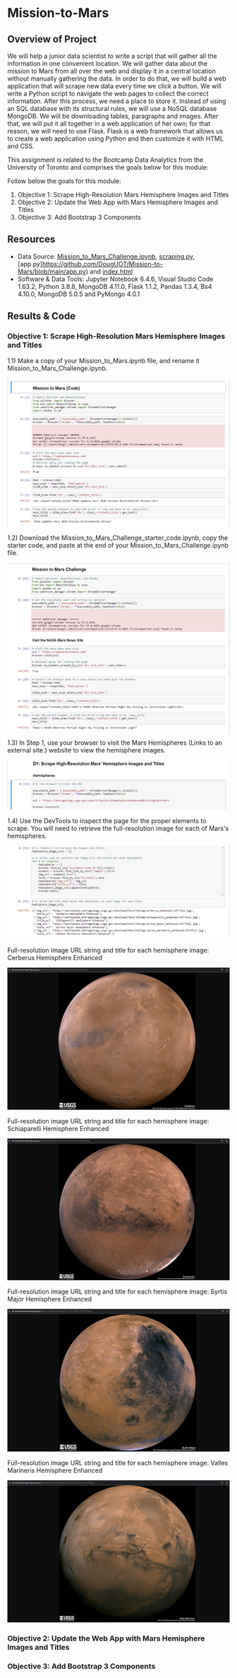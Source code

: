 # Mission-to-Mars

## Overview of Project

We will help a junior data scientist to write a script that will gather all the information in one convenient location. We will gather data about the mission to Mars from all over the web and display it in a central location without manually gathering the data. In order to do that, we will build a web application that will scrape new data every time we click a button. We will write a Python script to navigate the web pages to collect the correct information. After this process, we need a place to store it. Instead of using an SQL database with its structural rules, we will use a NoSQL database MongoDB. We will be downloading tables, paragraphs and images. After that, we will put it all together in a web application of her own; for that reason, we will need to use Flask. Flask is a web framework that allows us to create a web application using Python and then customize it with HTML and CSS.

This assignment is related to the Bootcamp Data Analytics from the University of Toronto and comprises the goals below for this module: 

Follow below the goals for this module:

1) Objective 1: Scrape High-Resolution Mars Hemisphere Images and Titles
2) Objective 2: Update the Web App with Mars Hemisphere Images and Titles
3) Objective 3: Add Bootstrap 3 Components

## Resources

* Data Source: [Mission_to_Mars_Challenge.ipynb](https://github.com/DougUOT/Mission-to-Mars/blob/main/Mission_to_Mars_Challenge.ipynb), [scraping.py](https://github.com/DougUOT/Mission-to-Mars/blob/main/scraping.py), [app.py]https://github.com/DougUOT/Mission-to-Mars/blob/main/app.py) and [index.html](https://github.com/DougUOT/Mission-to-Mars/blob/main/templates/index.html)
* Software & Data Tools: Jupyter Notebook 6.4.6, Visual Studio Code 1.63.2, Python 3.8.8, MongoDB 4.11.0, Flask 1.1.2, Pandas 1.3.4, Bs4 4.10.0, MongoDB 5.0.5 and PyMongo 4.0.1

## Results & Code

### Objective 1: Scrape High-Resolution Mars Hemisphere Images and Titles

1.1) Make a copy of your Mission_to_Mars.ipynb file, and rename it Mission_to_Mars_Challenge.ipynb.

![](https://github.com/DougUOT/Mission-to-Mars/blob/main/Resources/Images/Mission%20to%20Mars%20image1_1.PNG)

1.2) Download the Mission_to_Mars_Challenge_starter_code.ipynb, copy the starter code, and paste at the end of your Mission_to_Mars_Challenge.ipynb file.

![](https://github.com/DougUOT/Mission-to-Mars/blob/main/Resources/Images/Mission%20to%20Mars%20image1_2.PNG) 

1.3) In Step 1, use your browser to visit the Mars Hemispheres (Links to an external site.) website to view the hemisphere images.

![](https://github.com/DougUOT/Mission-to-Mars/blob/main/Resources/Images/Mission%20to%20Mars%20image1_3.PNG)

1.4) Use the DevTools to inspect the page for the proper elements to scrape. You will need to retrieve the full-resolution image for each of Mars's hemispheres.

![](https://github.com/DougUOT/Mission-to-Mars/blob/main/Resources/Images/Mission%20to%20Mars%20image1_3_1.PNG)
![](https://github.com/DougUOT/Mission-to-Mars/blob/main/Resources/Images/Mission%20to%20Mars%20image1_3_2.PNG)

Full-resolution image URL string and title for each hemisphere image: Cerberus Hemisphere Enhanced

![](https://github.com/DougUOT/Mission-to-Mars/blob/main/Resources/Images/Mission%20to%20Mars%20image1_3_3.PNG)

Full-resolution image URL string and title for each hemisphere image: Schiaparelli Hemisphere Enhanced

![](https://github.com/DougUOT/Mission-to-Mars/blob/main/Resources/Images/Mission%20to%20Mars%20image1_3_4.PNG)

Full-resolution image URL string and title for each hemisphere image: Syrtis Major Hemisphere Enhanced

![](https://github.com/DougUOT/Mission-to-Mars/blob/main/Resources/Images/Mission%20to%20Mars%20image1_3_5.PNG)

Full-resolution image URL string and title for each hemisphere image: Valles Marineris Hemisphere Enhanced

![](https://github.com/DougUOT/Mission-to-Mars/blob/main/Resources/Images/Mission%20to%20Mars%20image1_3_6.PNG)

### Objective 2: Update the Web App with Mars Hemisphere Images and Titles
### Objective 3: Add Bootstrap 3 Components
